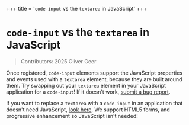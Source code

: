 +++
title = '`code-input` vs the `textarea` in JavaScript'
+++

# `code-input` vs the `textarea` in JavaScript

> Contributors: 2025 Oliver Geer

Once registered, `code-input` elements support the JavaScript properties and events used with a `textarea` element, because they are built around them. Try swapping out your `textarea` element in your JavaScript application for a `code-input`! If it doesn't work, [submit a bug report](https://github.com/WebCoder49/code-input/issues).

If you want to replace a `textarea` with a `code-input` in an application that doesn't need JavaScript, [look here](../forms). We support HTML5 forms, and progressive enhancement so JavaScript isn't needed!
